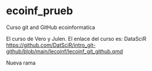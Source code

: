 # ecoinf_prueb
Curso git and GitHub ecoinformatica

El curso de Vero y Julen. 
El enlace del curso es: DataSciR https://github.com/DatSciR/intro_git-github/blob/main/Iecoinf/Iecoinf_git_github.qmd

Nueva rama